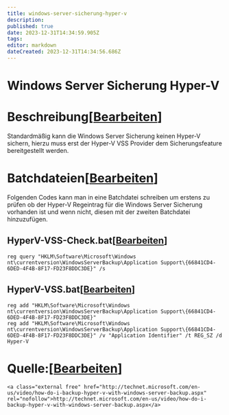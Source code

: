 ```yaml
---
title: windows-server-sicherung-hyper-v
description: 
published: true
date: 2023-12-31T14:34:59.905Z
tags: 
editor: markdown
dateCreated: 2023-12-31T14:34:56.686Z
---
```


# Windows Server Sicherung Hyper-V

# <span class="mw-headline" id="bkmrk-beschreibung">Beschreibung</span><span class="mw-editsection"><span class="mw-editsection-bracket">\[</span>[Bearbeiten](https://wiki.eidolf.de/index.php?title=Windows_Server_Sicherung_Hyper-V&action=edit&section=1 "Abschnitt bearbeiten: Beschreibung")<span class="mw-editsection-bracket">\]</span></span>

Standardmäßig kann die Windows Server Sicherung keinen Hyper-V sichern, hierzu muss erst der Hyper-V VSS Provider dem Sicherungsfeature bereitgestellt werden.

# <span class="mw-headline" id="bkmrk-batchdateien">Batchdateien</span><span class="mw-editsection"><span class="mw-editsection-bracket">\[</span>[Bearbeiten](https://wiki.eidolf.de/index.php?title=Windows_Server_Sicherung_Hyper-V&action=edit&section=2 "Abschnitt bearbeiten: Batchdateien")<span class="mw-editsection-bracket">\]</span></span>

Folgenden Codes kann man in eine Batchdatei schreiben um erstens zu prüfen ob der Hyper-V Regeintrag für die Windows Server Sicherung vorhanden ist und wenn nicht, diesen mit der zweiten Batchdatei hinzuzufügen.

## <span class="mw-headline" id="bkmrk-hyperv-vss-check.bat-1">HyperV-VSS-Check.bat</span><span class="mw-editsection"><span class="mw-editsection-bracket">\[</span>[Bearbeiten](https://wiki.eidolf.de/index.php?title=Windows_Server_Sicherung_Hyper-V&action=edit&section=3 "Abschnitt bearbeiten: HyperV-VSS-Check.bat")<span class="mw-editsection-bracket">\]</span></span>

```
reg query "HKLM\Software\Microsoft\Windows nt\currentversion\WindowsServerBackup\Application Support\{66841CD4-6DED-4F4B-8F17-FD23F8DDC3DE}" /s
```

## <span class="mw-headline" id="bkmrk-hyperv-vss.bat">HyperV-VSS.bat</span><span class="mw-editsection"><span class="mw-editsection-bracket">\[</span>[Bearbeiten](https://wiki.eidolf.de/index.php?title=Windows_Server_Sicherung_Hyper-V&action=edit&section=4 "Abschnitt bearbeiten: HyperV-VSS.bat")<span class="mw-editsection-bracket">\]</span></span>

```
reg add "HKLM\Software\Microsoft\Windows nt\currentversion\WindowsServerBackup\Application Support\{66841CD4-6DED-4F4B-8F17-FD23F8DDC3DE}"
reg add "HKLM\Software\Microsoft\Windows nt\currentversion\WindowsServerBackup\Application Support\{66841CD4-6DED-4F4B-8F17-FD23F8DDC3DE}" /v "Application Identifier" /t REG_SZ /d Hyper-V
```

# <span class="mw-headline" id="bkmrk-quelle%3A">Quelle:</span><span class="mw-editsection"><span class="mw-editsection-bracket">\[</span>[Bearbeiten](https://wiki.eidolf.de/index.php?title=Windows_Server_Sicherung_Hyper-V&action=edit&section=5 "Abschnitt bearbeiten: Quelle:")<span class="mw-editsection-bracket">\]</span></span>

```
<a class="external free" href="http://technet.microsoft.com/en-us/video/how-do-i-backup-hyper-v-with-windows-server-backup.aspx" rel="nofollow">http://technet.microsoft.com/en-us/video/how-do-i-backup-hyper-v-with-windows-server-backup.aspx</a>
```